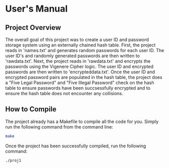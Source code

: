# User's Manual

## Project Overview
The overall goal of this project was to create a user ID and password storage system using an externally chained hash table. First, the project reads in 'names.txt' and generates random passwords for each user ID. The user ID's and randomly generated passwords are then written to 'rawdata.txt'. Next, the project reads in 'rawdata.txt' and encrypts the passwords using the Vigenere Cipher logic. The user ID and encrypted passwords are then written to 'encrypteddata.txt'. Once the user ID and encrypted password pairs are populated in the hash table, the project does a "Five Legal Password" and "Five Illegal Password" check on the hash table to ensure passwords have been succsessfully encrypted and to ensure the hash table does not encounter any collisions.

## How to Compile
The project already has a Makefile to compile all the code for you. 
Simply run the following command from the command line:
```bash
make
```
Once the project has been successfully compiled, run the following command:
```bash
./proj1
```
